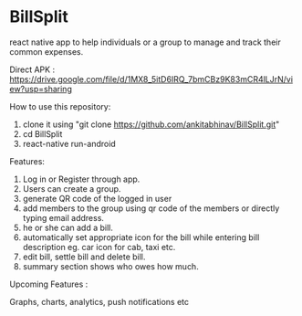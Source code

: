 # BillSplit
react native app to help individuals or a group to manage and track their common expenses.

Direct APK : https://drive.google.com/file/d/1MX8_5itD6IRQ_7bmCBz9K83mCR4lLJrN/view?usp=sharing

How to use this repository:

1. clone it using "git clone https://github.com/ankitabhinav/BillSplit.git"
2. cd BillSplit
3. react-native run-android

Features:

1. Log in or Register through app.
2. Users can create a group.
3. generate QR code of the logged in user 
4. add members to the group using qr code of the members or directly typing email address.
5. he or she can add a bill.
6. automatically set appropriate icon for the bill while entering bill description eg. car icon for cab, taxi etc.
7. edit bill, settle bill and delete bill.
8. summary section shows who owes how much.

Upcoming Features :

Graphs, charts, analytics, push notifications etc

